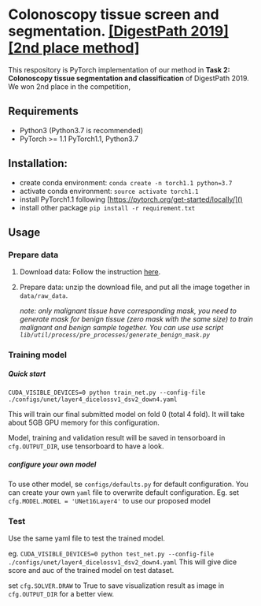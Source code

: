 # Colonoscopy tissue screen and segmentation. [[DigestPath 2019]](https://digestpath2019.grand-challenge.org/Home/) [[2nd place method]](http://www.digestpath-challenge.org/#/) 

This respository is PyTorch implementation of our method in **Task 2: Colonoscopy tissue segmentation and classification** of DigestPath 2019.
We won 2nd place in the competition, 
## Requirements
* Python3 (Python3.7 is recommended)
* PyTorch >= 1.1
PyTorch1.1, Python3.7

## Installation:
* create conda environment: `conda create -n torch1.1 python=3.7`
* activate conda environment: `source activate torch1.1`
* install PyTorch1.1 following [https://pytorch.org/get-started/locally/]()
* install other package `pip install -r requirement.txt`

## Usage
### Prepare data
1. Download data: Follow the instruction [here](https://digestpath2019.grand-challenge.org/Download/).
2. Prepare data: unzip the download file, and put all the image together in `data/raw_data`. 
    
    *note: only malignant tissue have corresponding mask, you need to generate mask for benign tissue
     (zero mask with the same size) to train malignant and benign sample together. You can use  use script `lib/util/process/pre_processes/generate_benign_mask.py`*

### Training model
##### Quick start
`CUDA_VISIBLE_DEVICES=0 python train_net.py --config-file ./configs/unet/layer4_dicelossv1_dsv2_down4.yaml`

This will train our final submitted model on fold 0 (total 4 fold). It will take about 5GB GPU memory for this configuration.


Model, training and validation result will be saved in tensorboard in `cfg.OUTPUT_DIR`, use tensorboard to have a look.
##### configure your own model
To use other model, se `configs/defaults.py` for default configuration. You can create your own `yaml` 
file to overwrite default configuration. Eg. set `cfg.MODEL.MODEL = 'UNet16Layer4'` to use our proposed model

### Test
Use the same yaml file to test the trained model.

eg. `CUDA_VISIBLE_DEVICES=0 python test_net.py --config-file ./configs/unet/layer4_dicelossv1_dsv2_down4.yaml`
This will give dice score and auc of the trained model on test dataset.

set `cfg.SOLVER.DRAW` to True to save visualization result as image in `cfg.OUTPUT_DIR` for a better view.
